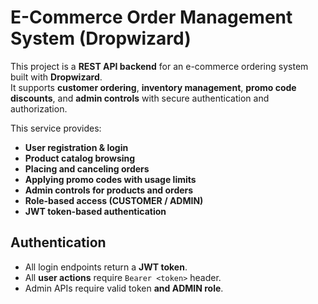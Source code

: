 # E-Commerce Order Management System (Dropwizard)

This project is a **REST API backend** for an e-commerce ordering system built with **Dropwizard**.  
It supports **customer ordering**, **inventory management**, **promo code discounts**, and **admin controls** with secure authentication and authorization.


This service provides:
- **User registration & login**
- **Product catalog browsing**
- **Placing and canceling orders**
- **Applying promo codes with usage limits**
- **Admin controls for products and orders**
- **Role-based access (CUSTOMER / ADMIN)**
- **JWT token-based authentication**


##  **Authentication**

- All login endpoints return a **JWT token**.
- All **user actions** require `Bearer <token>` header.
- Admin APIs require valid token **and ADMIN role**.






